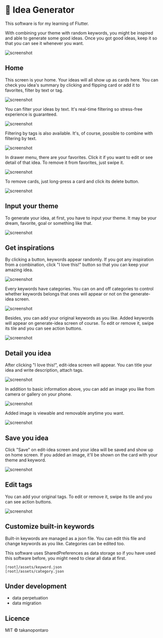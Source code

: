 # &#x1f4a9; Idea Generator

This software is for my learning of Flutter.

With combining your theme with random keywords, you might be inspired and able to generate some good ideas. Once you got good ideas, keep it so that you can see it whenever you want.

![screenshot](./images/screenshot-07.gif)

## Home

This screen is your home. Your ideas will all show up as cards here. You can check you idea's summary by clicking and flipping card or add it to favorites, filter by text or tag.

![screenshot](./images/screenshot-01.jpg)

You can filter your ideas by text. It's real-time filtering so stress-free experience is guaranteed.

![screenshot](./images/screenshot-02.jpg)

Filtering by tags is also available. It's, of course, possible to combine with filtering by text.

![screenshot](./images/screenshot-03.jpg)

In drawer menu, there are your favorites. Click it if you want to edit or see detail of that idea. To remove it from favorites, just swipe it.

![screenshot](./images/screenshot-04.jpg)

To remove cards, just long-press a card and click its delete button.

![screenshot](./images/screenshot-05.gif)

## Input your theme

To generate your idea, at first, you have to input your theme. It may be your dream, favorite, goal or something like that.

![screenshot](./images/screenshot-06.jpg)

## Get inspirations

By clicking a button, keywords appear randomly. If you got any inspiration from a combination, click "I love this!" button so that you can keep your amazing idea.

![screenshot](./images/screenshot-07.gif)

Every keywords have categories. You can on and off categories to control whether keywords belongs that ones will appear or not on the generate-idea screen.

![screenshot](./images/screenshot-08.jpg)

Besides, you can add your original keywords as you like. Added keywords will appear on generate-idea screen of course. To edit or remove it, swipe its tile and you can see action buttons.

![screenshot](./images/screenshot-09.jpg)

## Detail you idea

After clicking "I love this!", edit-idea screen will appear. You can title your idea and write description, attach tags.

![screenshot](./images/screenshot-10.jpg)

In addition to basic information above, you can add an image you like from camera or gallery on your phone.

![screenshot](./images/screenshot-11.jpg)

Added image is viewable and removable anytime you want.

![screenshot](./images/screenshot-12.jpg)

## Save you idea

Click "Save" on edit-idea screen and your idea will be saved and show up on home screen. If you added an image, it'll be shown on the card with your theme and keyword.

![screenshot](./images/screenshot-01.jpg)

## Edit tags

You can add your original tags. To edit or remove it, swipe its tile and you can see action buttons.

![screenshot](./images/screenshot-13.jpg)

## Customize built-in keywords

Built-in keywords are managed as a json file. You can edit this file and change keywords as you like. Categories can be edited too.

This software uses SharedPreferences as data storage so if you have used this software before, you might need to clear all data at first.

```
[root]/assets/keyword.json
[root]/assets/category.json
```

## Under development

- data perpetuation
- data migration

## Licence

MIT © takanopontaro

